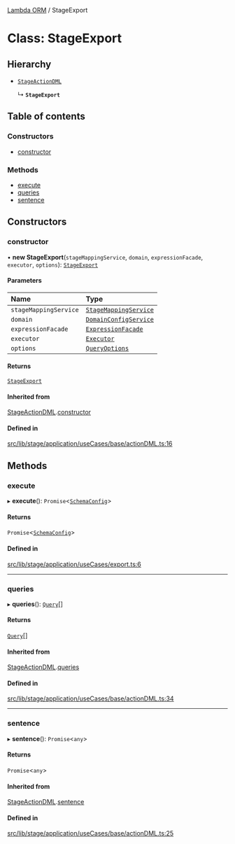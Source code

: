[Lambda ORM](../README.md) / StageExport

# Class: StageExport

## Hierarchy

- [`StageActionDML`](StageActionDML.md)

  ↳ **`StageExport`**

## Table of contents

### Constructors

- [constructor](StageExport.md#constructor)

### Methods

- [execute](StageExport.md#execute)
- [queries](StageExport.md#queries)
- [sentence](StageExport.md#sentence)

## Constructors

### constructor

• **new StageExport**(`stageMappingService`, `domain`, `expressionFacade`, `executor`, `options`): [`StageExport`](StageExport.md)

#### Parameters

| Name | Type |
| :------ | :------ |
| `stageMappingService` | [`StageMappingService`](StageMappingService.md) |
| `domain` | [`DomainConfigService`](DomainConfigService.md) |
| `expressionFacade` | [`ExpressionFacade`](ExpressionFacade.md) |
| `executor` | [`Executor`](../interfaces/Executor.md) |
| `options` | [`QueryOptions`](../interfaces/QueryOptions.md) |

#### Returns

[`StageExport`](StageExport.md)

#### Inherited from

[StageActionDML](StageActionDML.md).[constructor](StageActionDML.md#constructor)

#### Defined in

[src/lib/stage/application/useCases/base/actionDML.ts:16](https://github.com/FlavioLionelRita/lambdaorm/blob/d65e38bc/src/lib/stage/application/useCases/base/actionDML.ts#L16)

## Methods

### execute

▸ **execute**(): `Promise`\<[`SchemaConfig`](../interfaces/SchemaConfig.md)\>

#### Returns

`Promise`\<[`SchemaConfig`](../interfaces/SchemaConfig.md)\>

#### Defined in

[src/lib/stage/application/useCases/export.ts:6](https://github.com/FlavioLionelRita/lambdaorm/blob/d65e38bc/src/lib/stage/application/useCases/export.ts#L6)

___

### queries

▸ **queries**(): [`Query`](Query.md)[]

#### Returns

[`Query`](Query.md)[]

#### Inherited from

[StageActionDML](StageActionDML.md).[queries](StageActionDML.md#queries)

#### Defined in

[src/lib/stage/application/useCases/base/actionDML.ts:34](https://github.com/FlavioLionelRita/lambdaorm/blob/d65e38bc/src/lib/stage/application/useCases/base/actionDML.ts#L34)

___

### sentence

▸ **sentence**(): `Promise`\<`any`\>

#### Returns

`Promise`\<`any`\>

#### Inherited from

[StageActionDML](StageActionDML.md).[sentence](StageActionDML.md#sentence)

#### Defined in

[src/lib/stage/application/useCases/base/actionDML.ts:25](https://github.com/FlavioLionelRita/lambdaorm/blob/d65e38bc/src/lib/stage/application/useCases/base/actionDML.ts#L25)

